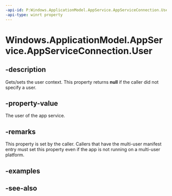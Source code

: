 ----api-id: P:Windows.ApplicationModel.AppService.AppServiceConnection.User
-api-type: winrt property
---<!-- Property syntaxpublic Windows.System.User User { get;  set; }--># Windows.ApplicationModel.AppService.AppServiceConnection.User## -descriptionGets/sets the user context. This property returns **null** if the caller did not specify a user.## -property-valueThe user of the app service.## -remarksThis property is set by the caller. Callers that have the multi-user manifest entry must set this property even if the app is not running on a multi-user platform.## -examples## -see-also